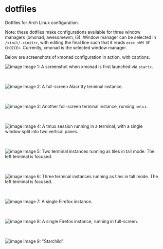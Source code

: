# dotfiles
Dotfiles for Arch Linux configuration.

Note: these dotfiles make configurations available for three window managers (xmonad, awesomewm, i3). Window manager can be selected in `/xinit/.xinitrc`, with editing the final line such that it reads `exec <WM OF CHOICE>`. Currently, xmonad is the selected window manager.

Below are screenshots of xmonad configuration in action, with captions.

![image](https://github.com/talhaahussain/dotfiles/assets/73853725/3c6a44ba-83e6-46e2-9d50-99dd8059df85)
Image 1: A screenshot when xmonad is first launched via `startx`.
<br>
<br>
<br>

![image](https://github.com/talhaahussain/dotfiles/assets/73853725/f298561a-d965-4399-a2b8-2235d5c66616)
Image 2: A full-screen Alacritty terminal instance.
<br>
<br>
<br>

![image](https://github.com/talhaahussain/dotfiles/assets/73853725/01ca32f7-7de8-4299-beaf-30a2cb43ede3)
Image 3: Another full-screen terminal instance, running `nmtui`.
<br>
<br>
<br>

![image](https://github.com/talhaahussain/dotfiles/assets/73853725/5df176a8-2789-4722-8b0d-2f4411eb5f95)
Image 4: A tmux session running in a terminal, with a single window split into two vertical panes.
<br>
<br>
<br>

![image](https://github.com/talhaahussain/dotfiles/assets/73853725/2096de30-b976-46a9-89ab-6a6474e6e7a1)
Image 5: Two terminal instances running as tiles in tall mode. The left terminal is focused.
<br>
<br>
<br>

![image](https://github.com/talhaahussain/dotfiles/assets/73853725/78855ebc-8675-4aa7-b1b4-5c6ba4b94b05)
Image 6: Three terminal instances running as tiles in tall mode. The left terminal is focused.
<br>
<br>
<br>

![image](https://github.com/talhaahussain/dotfiles/assets/73853725/53aacdba-1f96-4e64-87ad-f59413d601b1)
Image 7: A single Firefox instance.
<br>
<br>
<br>

![image](https://github.com/talhaahussain/dotfiles/assets/73853725/1f86299d-2116-4414-987e-625578e76c27)
Image 8: A single Firefox instance, running in full-screen.
<br>
<br>
<br>

![image](https://github.com/talhaahussain/dotfiles/assets/73853725/bad3825b-44f8-4611-8f85-93746c54ffd7)
Image 9: "Starchild".
